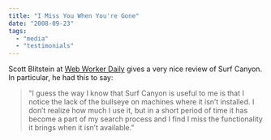 ```yaml
---
title: "I Miss You When You're Gone"
date: "2008-09-23"
tags: 
  - "media"
  - "testimonials"
---
```


Scott Blitstein at [Web Worker Daily](http://webworkerdaily.com/2008/09/23/surf-canyon-digs-deep-for-relevant-results/) gives a very nice review of Surf Canyon. In particular, he had this to say:

> "I guess the way I know that Surf Canyon is useful to me is that I notice the lack of the bullseye on machines where it isn’t installed. I don’t realize how much I use it, but in a short period of time it has become a part of my search process and I find I miss the functionality it brings when it isn’t available."
